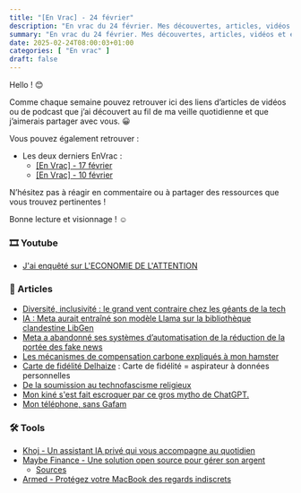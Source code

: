 ```yaml
---
title: "[En Vrac] - 24 février"
description: "En vrac du 24 février. Mes découvertes, articles, vidéos et écoute qui m'ont intéressé et que je veux partager."
summary: "En vrac du 24 février. Mes découvertes, articles, vidéos et écoute qui m'ont intéressé et que je veux partager."
date: 2025-02-24T08:00:03+01:00
categories: [ "En vrac" ]
draft: false
---
```


Hello ! 😊

Comme chaque semaine pouvez retrouver ici des liens d’articles de vidéos ou de podcast que j’ai découvert au fil de ma veille quotidienne et que j’aimerais partager avec vous. 😀

Vous pouvez également retrouver :
- Les deux derniers EnVrac :
    - [[En Vrac] - 17 février](https://blog.victorprouff.fr/posts/2025-02-17-envrac/)
    - [[En Vrac] - 10 février](https://blog.victorprouff.fr/posts/2025-02-10-envrac/)

N’hésitez pas à réagir en commentaire ou à partager des ressources que vous trouvez pertinentes !

Bonne lecture et visionnage ! ☺️
### 🎞️ Youtube
- [J'ai enquêté sur L'ECONOMIE DE L'ATTENTION](https://www.youtube.com/watch?v=lLNLrvON9qA)
### 📖 Articles
- [Diversité, inclusivité : le grand vent contraire chez les géants de la tech](https://next.ink/165103/diversite-inclusivite-le-grand-vent-contraire-chez-les-geants-de-la-tech/)
- [IA : Meta aurait entraîné son modèle Llama sur la bibliothèque clandestine LibGen](https://next.ink/165077/ia-meta-aurait-entraine-son-modele-llama-sur-la-librairie-clandestine-libgen/)
- [Meta a abandonné ses systèmes d’automatisation de la réduction de la portée des fake news](https://next.ink/165802/meta-a-abandonne-ses-systemes-dautomatisation-de-la-reduction-de-la-portee-des-fake-news/)
- [Les mécanismes de compensation carbone expliqués à mon hamster](https://ploum.net/2024-06-17-compensation-carbone.html)
- [Carte de fidélité Delhaize](https://tuxicoman.jesuislibre.net/2025/02/carte-de-fidelite-delhaize.html) : Carte de fidélité = aspirateur à données personnelles
- [De la soumission au technofascisme religieux](https://ploum.net/2025-02-19-technofascisme-religieux.html)
- [Mon kiné s'est fait escroquer par ce gros mytho de ChatGPT.](https://xcancel.com/JulienPasteur1/status/1891896422397563217?mx=2)
- [Mon téléphone, sans Gafam](https://petitmote.fr/blog/mon-telephone-sans-gafam/)
### 🛠️ Tools
- [Khoj - Un assistant IA privé qui vous accompagne au quotidien](https://korben.info/khoj-assistant-ia-prive-productivite.html)
- [Maybe Finance - Une solution open source pour gérer son argent](https://korben.info/maybe-finance-solution-open-source-gestion-patrimoine.html)
    - [Sources](https://github.com/maybe-finance/maybe)
- [Armed - Protégez votre MacBook des regards indiscrets](https://korben.info/armed-protection-macbook-surveillance-securite.html) 